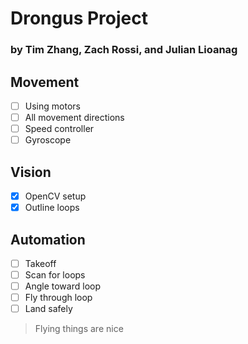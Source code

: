# Drongus Project
### by Tim Zhang, Zach Rossi, and Julian Lioanag

## Movement

- [ ] Using motors
- [ ] All movement directions
- [ ] Speed controller
- [ ] Gyroscope

## Vision

- [x] OpenCV setup
- [x] Outline loops

## Automation

- [ ] Takeoff
- [ ] Scan for loops
- [ ] Angle toward loop
- [ ] Fly through loop
- [ ] Land safely

> Flying things are nice
